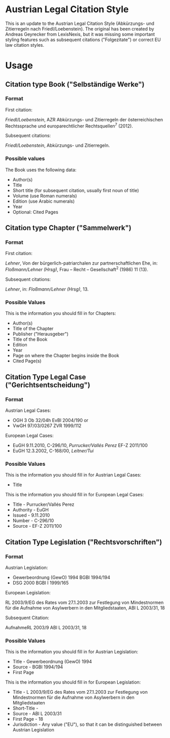 # Austrian Legal Citation Style

This is an update to the Austrian Legal Citation Style (Abkürzungs- und Zitierregeln nach Friedl/Loebenstein). The original has been created by Andreas Geyrecker from LexisNexis, but it was missing some important styling features such as subsequent citations ("Folgezitate") or correct EU law citation styles.

# Usage
## Citation type Book ("Selbständige Werke")
### Format
First citation:

*Friedl/Loebenstein*, AZR Abkürzungs- und Zitierregeln der österreichischen Rechtssprache und europarechtlicher Rechtsquellen<sup>7</sup> (2012).

Subsequent citations:

*Friedl/Loebenstein*, Abkürzungs- und Zitierregeln.

### Possible values
The Book uses the following data:
* Author(s)
* Title
* Short title (for subsequent citation, usually first noun of title)
* Volume (use Roman numerals)
* Edition (use Arabic numerals)
* Year
* Optional: Cited Pages

## Citation type Chapter ("Sammelwerk")
### Format
First citation:

*Lehner*, Von der bürgerlich-patriarchalen zur partnerschaftlichen Ehe, in: *Floßmann/Lehner (Hrsg)*, Frau – Recht – Gesellschaft<sup>2</sup> (1986) 11 (13).

Subsequent citations:

*Lehner*, in: *Floßmann/Lehner (Hrsg)*, 13.

### Possible Values
This is the information you should fill in for Chapters:
* Author(s)
* Title of the Chapter
* Publisher ("Herausgeber")
* Title of the Book
* Edition
* Year 
* Page on where the Chapter begins inside the Book
* Cited Page(s)

## Citation Type Legal Case ("Gerichtsentscheidung")
### Format

Austrian Legal Cases:
* OGH 3 Ob 32/04h EvBl 2004/190 or
* VwGH 97/03/0267 ZVR 1999/112 

European Legal Cases:
* EuGH 9.11.2010, C-296/10, *Purrucker/Vallés Perez* EF-Z 2011/100
* EuGH 12.3.2002, C-168/00, *Leitner/Tui*

### Possible Values
This is the information you should fill in for Austrian Legal Cases:
* Title

This is the information you should fill in for European Legal Cases:
* Title - Purrucker/Vallés Perez
* Authority - EuGH
* Issued - 9.11.2010
* Number - C-296/10
* Source - EF-Z 2011/100

## Citation Type Legislation ("Rechtsvorschriften")
### Format

Austrian Legislation:

* Gewerbeordnung (GewO) 1994 BGBl 1994/194
* DSG 2000 BGBl I 1999/165

European Legislation:

RL 2003/9/EG des Rates vom 27.1.2003 zur Festlegung von Mindestnormen für die Aufnahme von Asylwerbern in den Mitgliedstaaten, ABl L 2003/31, 18

Subsequent Citation:

AufnahmeRL 2003/9 ABl L 2003/31, 18

### Possible Values
This is the information you should fill in for Austrian Legislation:
* Title - Gewerbeordnung (GewO) 1994
* Source - BGBl 1994/194
* First Page

This is the information you should fill in for European Legislation:
* Title - L 2003/9/EG des Rates vom 27.1.2003 zur Festlegung von Mindestnormen für die Aufnahme von Asylwerbern in den Mitgliedstaaten
* Short-Title - 
* Source - ABl L 2003/31
* First Page - 18
* Jurisdiction - Any value ("EU"), so that it can be distinguished between Austrian Legislation
